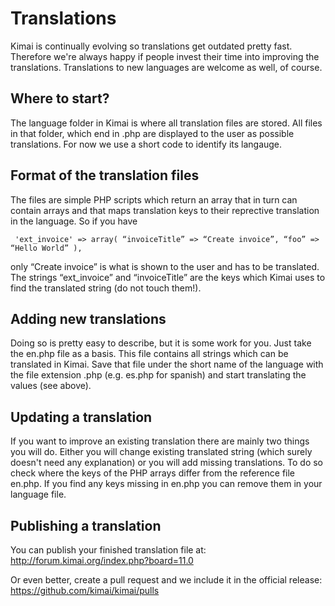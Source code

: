 # Translations

Kimai is continually evolving so translations get outdated pretty fast. Therefore we're always happy if people invest their time into improving the translations. Translations to new languages are welcome as well, of course.

## Where to start?

The language folder in Kimai is where all translation files are stored. All files in that folder, which end in .php are displayed to the user as possible translations. For now we use a short code to identify its langauge.

## Format of the translation files

The files are simple PHP scripts which return an array that in turn can contain arrays and that maps translation keys to their reprective translation in the language. So if you have

` 'ext_invoice' => array(
“invoiceTitle” => “Create invoice”,
“foo” => “Hello World”
),`

only “Create invoice” is what is shown to the user and has to be translated. The strings “ext_invoice” and “invoiceTitle” are the keys which Kimai uses to find the translated string (do not touch them!).

## Adding new translations

Doing so is pretty easy to describe, but it is some work for you. Just take the en.php file as a basis. This file contains all strings which can be translated in Kimai. Save that file under the short name of the language with the file extension .php (e.g. es.php for spanish) and start translating the values (see above).

## Updating a translation

If you want to improve an existing translation there are mainly two things you will do. Either you will change existing translated string (which surely doesn't need any explanation) or you will add missing translations. To do so check where the keys of the PHP arrays differ from the reference file en.php. If you find any keys missing in en.php you can remove them in your language file.

## Publishing a translation

You can publish your finished translation file at:
http://forum.kimai.org/index.php?board=11.0

Or even better, create a pull request and we include it in the official release: https://github.com/kimai/kimai/pulls
